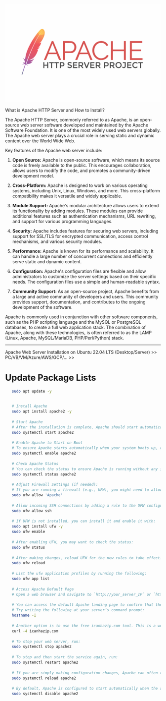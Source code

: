 ![Alt text](image.png)


What is Apache HTTP Server and How to Install?

The Apache HTTP Server, commonly referred to as Apache, is an open-source web server software developed and maintained by the Apache Software Foundation. It is one of the most widely used web servers globally. The Apache web server plays a crucial role in serving static and dynamic content over the World Wide Web.

Key features of the Apache web server include:

1. **Open Source:** Apache is open-source software, which means its source code is freely available to the public. This encourages collaboration, allows users to modify the code, and promotes a community-driven development model.

2. **Cross-Platform:** Apache is designed to work on various operating systems, including Unix, Linux, Windows, and more. This cross-platform compatibility makes it versatile and widely applicable.

3. **Module Support:** Apache's modular architecture allows users to extend its functionality by adding modules. These modules can provide additional features such as authentication mechanisms, URL rewriting, and support for various programming languages.

4. **Security:** Apache includes features for securing web servers, including support for SSL/TLS for encrypted communication, access control mechanisms, and various security modules.

5. **Performance:** Apache is known for its performance and scalability. It can handle a large number of concurrent connections and efficiently serve static and dynamic content.

6. **Configuration:** Apache's configuration files are flexible and allow administrators to customize the server settings based on their specific needs. The configuration files use a simple and human-readable syntax.

7. **Community Support:** As an open-source project, Apache benefits from a large and active community of developers and users. This community provides support, documentation, and contributes to the ongoing development of the software.

Apache is commonly used in conjunction with other software components, such as the PHP scripting language and the MySQL or PostgreSQL databases, to create a full web application stack. The combination of Apache, along with these technologies, is often referred to as the LAMP (Linux, Apache, MySQL/MariaDB, PHP/Perl/Python) stack.


**********
Apache Web Server Installation on Ubuntu 22.04 LTS (Desktop/Server) >> PC/VB/VM/Azure/AWS/GCP/... >>

# Update Package Lists

```bash
   sudo apt update -y
```

```bash

   # Install Apache
   sudo apt install apache2 -y

   # Start Apache
   # After the installation is complete, Apache should start automatically. If it doesn't, you can start it manually with:
   sudo systemctl start apache2
   
   # Enable Apache to Start on Boot
   # To ensure Apache starts automatically when your system boots up, run:
   sudo systemctl enable apache2

   # Check Apache Status
   # You can check the status to ensure Apache is running without any issues:
   sudo systemctl status apache2
   
   # Adjust Firewall Settings (if needed):
   # If you are running a firewall (e.g., UFW), you might need to allow traffic to the Apache service. You can enable the default Apache profile for UFW:
   sudo ufw allow 'Apache'
   
   # Allow incoming SSH connections by adding a rule to the UFW configuration:
   sudo ufw allow ssh

   # If UFW is not installed, you can install it and enable it with:
   sudo apt install ufw -y
   sudo ufw enable
   
   # After enabling UFW, you may want to check the status:
   sudo ufw status

   # After making changes, reload UFW for the new rules to take effect:
   sudo ufw reload
      
   # List the ufw application profiles by running the following:
   sudo ufw app list

   # Access Apache Default Page
   # Open a web browser and navigate to `http://your_server_IP` or `http://localhost`. You should see the default Apache welcome page, indicating that Apache is successfully installed.

   # You can access the default Apache landing page to confirm that the software is running properly through your IP address. If you do not know your server’s IP address, you can get it a few different ways from the command line.
   # Try writing the following at your server’s command prompt:
   hostname -I

   # Another option is to use the free icanhazip.com tool. This is a website that, when accessed, returns your machine’s public IP address as read from another location on the internet:
   curl -4 icanhazip.com

   # To stop your web server, run:
   sudo systemctl stop apache2

   # To stop and then start the service again, run:
   sudo systemctl restart apache2

   # If you are simply making configuration changes, Apache can often reload without dropping connections. To do this, use the following command:
   sudo systemctl reload apache2

   # By default, Apache is configured to start automatically when the server boots. If this is not what you want, disable this behavior by running:
   sudo systemctl disable apache2

```

